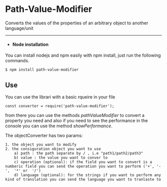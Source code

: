 # Path-Value-Modifier

Converts the values of the properties of an arbitrary object to another language/unit

---

- #### Node installation 

You can install nodejs and npm easily with npm install, just run the following commands.

    $ npm install path-value-modifier


## Use

You can use the librari with a basic rqueire in your file

    const converter = require('path-value-modifier');

from there you can use the methods *pathValueModifier* to convert a property you need and also if you need to see the performance in the console you can use the method *showPerformance*.

The objectConverter has two params:

    1. the object you want to modify
    2. the consiguration object you want to use
        a) path : the path separate by / , i.e "path1/path2/path3"
        b) value : the value you want to conver to 
        c) operation (optional): if the field you want to convert is a numberic field you can send the operation you want to perform ('+', '-',  '*' or  '/')
        d) language (optional): for the strings if you want to perform any kind of translation you can send the language you want to tranlaste to

